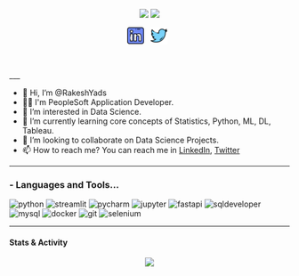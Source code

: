 <p align="center">
  <img src="https://capsule-render.vercel.app/api?text=Hey%20Everyone!👋&animation=fadeIn&type=waving%22"/>
  <img src = "https://i.giphy.com/media/v1.Y2lkPTc5MGI3NjExaW9hNzRla2M3cXphODl4bGNjY3RhY25wZTFkZnFrYWRvZ291MHFiYyZlcD12MV9pbnRlcm5hbF9naWZfYnlfaWQmY3Q9Zw/ghCX1B38YFXAwttIkg/giphy.gif"/>
  <br>
  <p align='center'>
   <a href="https://www.linkedin.com/in/rakesh-yadav-556724118/"><img height="30" src="https://raw.githubusercontent.com/8bithemant/8bithemant/master/linkedin.png?raw=true"></a>&nbsp;&nbsp;
<a href="https://x.com/Yads1809"><img height="30" src="https://raw.githubusercontent.com/8bithemant/8bithemant/master/twitter.png?raw=true"></a>&nbsp;&nbsp;
 </p>
  <br>  
</p>
___

- 👋 Hi, I’m @RakeshYads
- 👨‍💻 I'm PeopleSoft Application Developer.
- 👀 I’m interested in Data Science.
- 🌱 I’m currently learning core concepts of Statistics, Python, ML, DL, Tableau.
- 💞️ I’m looking to collaborate on Data Science Projects.
- 📫 How to reach me? You can reach me in [LinkedIn](https://www.linkedin.com/in/rakesh-yadav-556724118/), [Twitter](https://x.com/Yads1809)

___
### - Languages and Tools...

<p align="left">
  <!-- For more icons please follow  https://github.com/MikeCodesDotNET/ColoredBadges -->
  <img src="https://cdn.jsdelivr.net/gh/devicons/devicon@latest/icons/python/python-original.svg" alt="python" width="45" height="45">    
  <img src="https://cdn.jsdelivr.net/gh/devicons/devicon@latest/icons/streamlit/streamlit-original.svg" alt="streamlit" width="45" height="45">
  <img src="https://cdn.jsdelivr.net/gh/devicons/devicon@latest/icons/pycharm/pycharm-original.svg" alt="pycharm" width="45" height="45">
  <img src="https://cdn.jsdelivr.net/gh/devicons/devicon@latest/icons/jupyter/jupyter-original.svg" alt="jupyter" width="45" height="45">
  <img src="https://cdn.jsdelivr.net/gh/devicons/devicon@latest/icons/fastapi/fastapi-original.svg" alt="fastapi" width="45" height="45">
  <img src="https://cdn.jsdelivr.net/gh/devicons/devicon@latest/icons/sqldeveloper/sqldeveloper-original.svg" alt="sqldeveloper" width="45" height="45">
  <img src="https://cdn.jsdelivr.net/gh/devicons/devicon@latest/icons/mysql/mysql-original-wordmark.svg" alt="mysql" width="45" height="45">
  <img src="https://cdn.jsdelivr.net/gh/devicons/devicon@latest/icons/docker/docker-original.svg" alt="docker" width="45" height="45">
  <img src="https://cdn.jsdelivr.net/gh/devicons/devicon@latest/icons/git/git-original.svg" alt="git" width="45" height="45">
  <img src="https://cdn.jsdelivr.net/gh/devicons/devicon@latest/icons/selenium/selenium-original.svg" alt="selenium" width="45" height="45">
</p>

___

 <p align="center">
  <h4> Stats & Activity </h4>
 </p>   
<p align="center" >
<a href="https://github.com/anuraghazra/github-readme-stats"> 
    <img  src="https://github-readme-stats.vercel.app/api?username=RakeshYads&&show_icons=true&theme=radical"/>
  </a>

</p>
<!---
RakeshYads/RakeshYads is a ✨ special ✨ repository because its `README.md` (this file) appears on your GitHub profile.
You can click the Preview link to take a look at your changes.
--->
